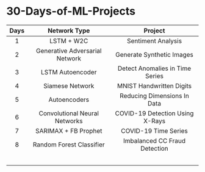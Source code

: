 # 30-Days-of-ML-Projects

| Days |          Network Type          |             Project             |
|:----:|:------------------------------:|:-------------------------------:|
|   1  |           LSTM + W2C           |        Sentiment Analysis       |
|   2  | Generative Adversarial Network |    Generate Synthetic Images    |
|   3  |        LSTM Autoencoder        | Detect Anomalies in Time Series |
|   4  |         Siamese Network        |     MNIST Handwritten Digits    |
|   5  |          Autoencoders          |   Reducing Dimensions In Data   |
|   6  |  Convolutional Neural Networks | COVID-19 Detection Using X-Rays |
|   7  |      SARIMAX + FB Prophet      |       COVID-19 Time Series      |
|   8  |    Random Forest Classifier    |  Imbalanced CC Fraud Detection  |
|      |                                |                                 |
|      |                                |                                 |
|      |                                |                                 |
|      |                                |                                 |
|      |                                |                                 |
